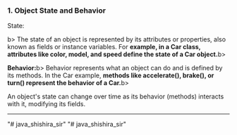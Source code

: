 <h3 title="1st class">1. Object State and Behavior</h3> 
<p><b></b>State:</p>b> The state of an object is represented by its attributes or properties, also known as fields or instance variables. For <b>example, in a Car class, attributes like color, model, and speed define the state of a Car object.</b>b></p>
<p><b>Behavior:</b>b> Behavior represents what an object can do and is defined by its methods. In the Car example, <b>methods like accelerate(), brake(), or turn() represent the behavior of a Car.</b>b></p>
<p>An object's state can change over time as its behavior (methods) interacts with it, modifying its fields.</p> <hr>



"# java_shishira_sir" 
"# java_shishira_sir" 
